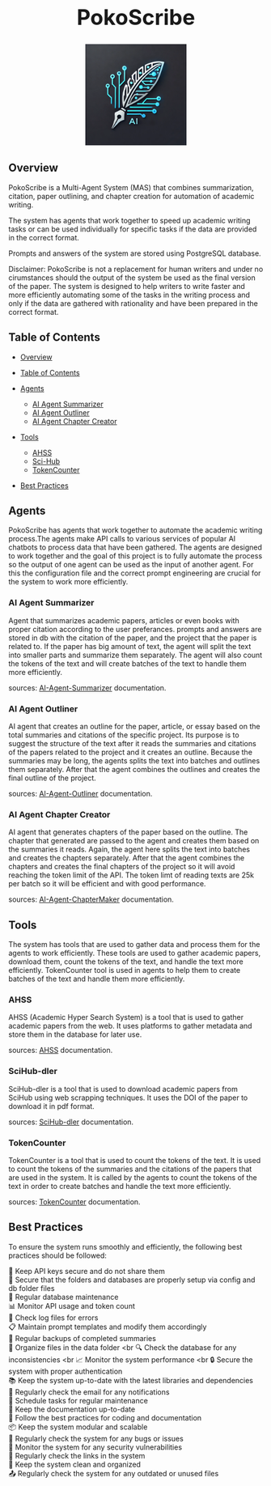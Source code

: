 <h1 align="center" style="font-size: 3em;">PokoScribe</h1>

<p align="center">
  <img src="images/logo.webp" alt="PokoScribe Logo" width="200">
</p>

## Overview

PokoScribe is a Multi-Agent System (MAS) that combines summarization, citation, paper outlining, and chapter creation for automation of academic writing.

The system has agents that work together to speed up academic writing tasks or can be used individually for specific tasks if the data are provided in the correct format.

Prompts and answers of the system are stored using PostgreSQL database.

Disclaimer: PokoScribe is not a replacement for human writers and under no cirumstances should the output of the system be used as the final version of the paper. The system is designed to help writers to write faster and more efficiently automating some of the tasks in the writing process and only if the data are gathered with rationality and have been prepared in the correct format.


## Table of Contents

- [Overview](#overview)
- [Table of Contents](#table-of-contents)
- [Agents](#agents)
  - [AI Agent Summarizer](#ai-agent-summarizer)
  - [AI Agent Outliner](#ai-agent-outliner)
  - [AI Agent Chapter Creator](#ai-agent-chapter-creator)

- [Tools](#tools)
  - [AHSS](#ahss)
  - [Sci-Hub](#sci-hub)
  - [TokenCounter](#tokencounter)
- [Best Practices](#best-practices)


## Agents

PokoScribe has agents that work together to automate the academic writing process.The agents make API calls to various services of popular AI chatbots to process data that have been gathered. The agents are designed to work together and the goal of this project is to fully automate the process so the output of one agent can be used as the input of another agent. For this the configuration file and the correct prompt engineering are crucial for the system to work more efficiently.

### AI Agent Summarizer

Agent that summarizes academic papers, articles or even books with proper citation according to the user preferances. prompts and answers are stored in db with the citation of the paper, and the project that the paper is related to. If the paper has big amount of text, the agent will split the text into smaller parts and summarize them separately. The agent will also count the tokens of the text and will create batches of the text to handle them more efficiently.

sources: [AI-Agent-Summarizer](docs/AI-Agent-Summarizer.md) documentation.

### AI Agent Outliner

AI agent that creates an outline for the paper, article, or essay based on the total summaries and citations of the specific project. Its purpose is to suggest the structure of the text after it reads the summaries and citations of the papers related to the project and it creates an outline. Because the summaries may be long, the agents splits the text into batches and outlines them separately. After that the agent combines the outlines and creates the final outline of the project.

sources: [AI-Agent-Outliner](docs/AI-Agent-Outliner.md) documentation.


### AI Agent Chapter Creator

AI agent that generates chapters of the paper based on the outline. The chapter that generated are passed to the agent and creates them based on the summaries it reads. Again, the agent here splits the text into batches and creates the chapters separately. After that the agent combines the chapters and creates the final chapters of the project so it will avoid reaching the token limit of the API. The token limt of reading texts are 25k per batch so it will be efficient and with good performance.

sources: [AI-Agent-ChapterMaker](docs/AI-Agent-ChapterMaker.md) documentation.

## Tools

The system has tools that are used to gather data and process them for the agents to work efficiently. These tools are used to gather academic papers, download them, count the tokens of the text, and handle the text more efficiently. TokenCounter tool is used in agents to help them to create batches of the text and handle them more efficiently.

### AHSS
AHSS (Academic Hyper Search System) is a tool that is used to gather academic papers from the web. It uses platforms to gather metadata and store them in the database for later use.

sources: [AHSS](docs/Tools-AHSS.md) documentation.

### SciHub-dler

SciHub-dler is a tool that is used to download academic papers from SciHub using web scrapping techniques. It uses the DOI of the paper to download it in pdf format.

sources: [SciHub-dler](docs/Tools-SciHub-dler.md) documentation.

### TokenCounter

TokenCounter is a tool that is used to count the tokens of the text. It is used to count the tokens of the summaries and the citations of the papers that are used in the system. It is called by the agents to count the tokens of the text in order to create batches and handle the text more efficiently.

sources: [TokenCounter](docs/Tools-TokenCounter.md) documentation.

## Best Practices

To ensure the system runs smoothly and efficiently, the following best practices should be followed:

🔑 Keep API keys secure and do not share them <br>
📄 Secure that the folders and databases are properly setup via config and db folder files <br>
🔄 Regular database maintenance <br>
📊 Monitor API usage and token count <br>
📝 Check log files for errors <br>
📋 Maintain prompt templates and modify them accordingly <br>
💾 Regular backups of completed summaries <br>
📁 Organize files in the data folder <br
🔍 Check the database for any inconsistencies <br
📈 Monitor the system performance <br
🔒 Secure the system with proper authentication <br>
📚 Keep the system up-to-date with the latest libraries and dependencies <br>
📧 Regularly check the email for any notifications <br>
📅 Schedule tasks for regular maintenance <br>
📜 Keep the documentation up-to-date <br>
📌 Follow the best practices for coding and documentation <br>
📦 Keep the system modular and scalable <br>
🔧 Regularly check the system for any bugs or issues <br>
📡 Monitor the system for any security vulnerabilities <br>
🔗 Regularly check the links in the system <br> 
📑 Keep the system clean and organized <br>
📤 Regularly check the system for any outdated or unused files <br>



